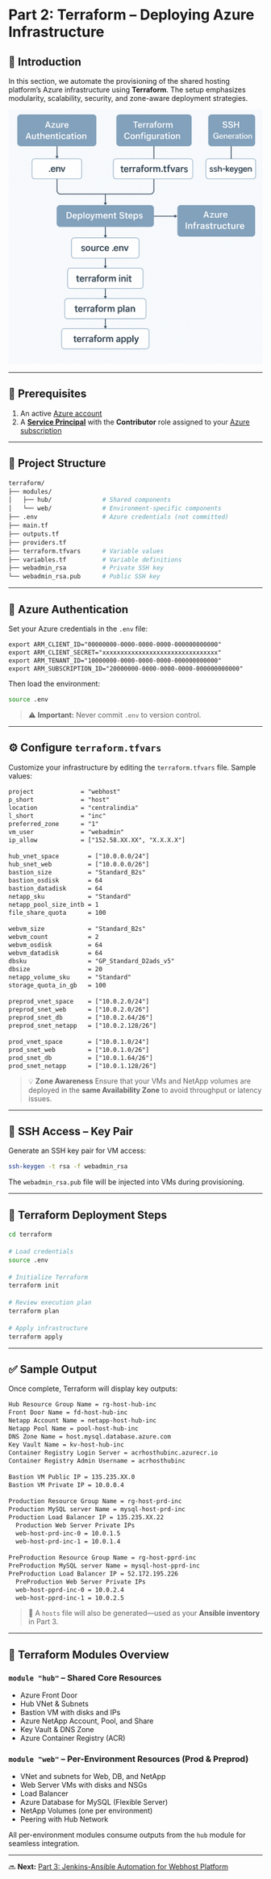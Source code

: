 # Part 2: Terraform – Deploying Azure Infrastructure

## 📘 Introduction

In this section, we automate the provisioning of the shared hosting platform’s Azure infrastructure using **Terraform**. The setup emphasizes modularity, scalability, security, and zone-aware deployment strategies.

![Terraform Flow](./images/terraform-flow.png)

---

## 🧱 Prerequisites

1. An active [Azure account](https://azure.microsoft.com/en-us/free/)
2. A [**Service Principal**](https://learn.microsoft.com/en-us/cli/azure/create-an-azure-service-principal-azure-cli) with the **Contributor** role assigned to your [Azure subscription](https://learn.microsoft.com/en-us/azure/role-based-access-control/role-assignments-portal)

---

## 📁 Project Structure

```bash
terraform/
├── modules/
│   ├── hub/              # Shared components
│   └── web/              # Environment-specific components
├── .env                  # Azure credentials (not committed)
├── main.tf
├── outputs.tf
├── providers.tf
├── terraform.tfvars      # Variable values
├── variables.tf          # Variable definitions
├── webadmin_rsa          # Private SSH key
└── webadmin_rsa.pub      # Public SSH key
```

---

## 🔐 Azure Authentication

Set your Azure credentials in the `.env` file:

```env
export ARM_CLIENT_ID="00000000-0000-0000-0000-000000000000"
export ARM_CLIENT_SECRET="xxxxxxxxxxxxxxxxxxxxxxxxxxxxxxxx"
export ARM_TENANT_ID="10000000-0000-0000-0000-000000000000"
export ARM_SUBSCRIPTION_ID="20000000-0000-0000-0000-000000000000"
```

Then load the environment:

```bash
source .env
```

> ⚠️ **Important:** Never commit `.env` to version control.

---

## ⚙️ Configure `terraform.tfvars`

Customize your infrastructure by editing the `terraform.tfvars` file. Sample values:

```hcl
project             = "webhost"
p_short             = "host"
location            = "centralindia"
l_short             = "inc"
preferred_zone      = "1"
vm_user             = "webadmin"
ip_allow            = ["152.58.XX.XX", "X.X.X.X"]

hub_vnet_space        = ["10.0.0.0/24"]
hub_snet_web          = ["10.0.0.0/26"]
bastion_size          = "Standard_B2s"
bastion_osdisk        = 64
bastion_datadisk      = 64
netapp_sku            = "Standard"
netapp_pool_size_intb = 1
file_share_quota      = 100

webvm_size            = "Standard_B2s"
webvm_count           = 2
webvm_osdisk          = 64
webvm_datadisk        = 64
dbsku                 = "GP_Standard_D2ads_v5"
dbsize                = 20
netapp_volume_sku     = "Standard"
storage_quota_in_gb   = 100

preprod_vnet_space    = ["10.0.2.0/24"]
preprod_snet_web      = ["10.0.2.0/26"]
preprod_snet_db       = ["10.0.2.64/26"]
preprod_snet_netapp   = ["10.0.2.128/26"]

prod_vnet_space       = ["10.0.1.0/24"]
prod_snet_web         = ["10.0.1.0/26"]
prod_snet_db          = ["10.0.1.64/26"]
prod_snet_netapp      = ["10.0.1.128/26"]
```

> 💡 **Zone Awareness**
> Ensure that your VMs and NetApp volumes are deployed in the **same Availability Zone** to avoid throughput or latency issues.

---

## 🔑 SSH Access – Key Pair

Generate an SSH key pair for VM access:

```bash
ssh-keygen -t rsa -f webadmin_rsa
```

The `webadmin_rsa.pub` file will be injected into VMs during provisioning.

---

## 🚀 Terraform Deployment Steps

```bash
cd terraform

# Load credentials
source .env

# Initialize Terraform
terraform init

# Review execution plan
terraform plan

# Apply infrastructure
terraform apply
```

---

## ✅ Sample Output

Once complete, Terraform will display key outputs:

```
Hub Resource Group Name = rg-host-hub-inc
Front Door Name = fd-host-hub-inc
Netapp Account Name = netapp-host-hub-inc
Netapp Pool Name = pool-host-hub-inc
DNS Zone Name = host.mysql.database.azure.com
Key Vault Name = kv-host-hub-inc
Container Registry Login Server = acrhosthubinc.azurecr.io
Container Registry Admin Username = acrhosthubinc

Bastion VM Public IP = 135.235.XX.0
Bastion VM Private IP = 10.0.0.4

Production Resource Group Name = rg-host-prd-inc
Production MySQL server Name = mysql-host-prd-inc
Production Load Balancer IP = 135.235.XX.22
  Production Web Server Private IPs
  web-host-prd-inc-0 = 10.0.1.5
  web-host-prd-inc-1 = 10.0.1.4

PreProduction Resource Group Name = rg-host-pprd-inc
PreProduction MySQL server Name = mysql-host-pprd-inc
PreProduction Load Balancer IP = 52.172.195.226
  PreProduction Web Server Private IPs
  web-host-pprd-inc-0 = 10.0.2.4
  web-host-pprd-inc-1 = 10.0.2.5
```

> 📁 A `hosts` file will also be generated—used as your **Ansible inventory** in Part 3.

---

## 🔧 Terraform Modules Overview

### `module "hub"` – Shared Core Resources

- Azure Front Door
- Hub VNet & Subnets
- Bastion VM with disks and IPs
- Azure NetApp Account, Pool, and Share
- Key Vault & DNS Zone
- Azure Container Registry (ACR)

### `module "web"` – Per-Environment Resources (Prod & Preprod)

- VNet and subnets for Web, DB, and NetApp
- Web Server VMs with disks and NSGs
- Load Balancer
- Azure Database for MySQL (Flexible Server)
- NetApp Volumes (one per environment)
- Peering with Hub Network

All per-environment modules consume outputs from the `hub` module for seamless integration.

---

🔜 **Next:** [Part 3: Jenkins-Ansible Automation for Webhost Platform](../jenkins-ansible/README.md)
